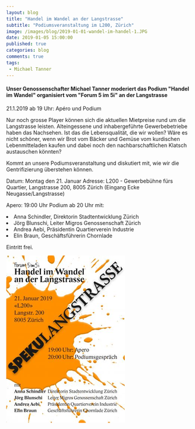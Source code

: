 ```yaml
---
layout: blog
title: "Handel im Wandel an der Langstrasse"
subtitle: "Podiumsveranstaltung im L200, Zürich"
image: /images/blog/2019-01-01-wandel-im-handel-1.JPG
date: 2019-01-05 15:00:00
published: true
categories: blog
comments: true
tags:
 - Michael Tanner
---
```

<h4>Unser Genossenschafter Michael Tanner moderiert das Podium "Handel im Wandel" organisiert vom "Forum 5 im 5i" an der Langstrasse</h4>

21.1.2019 ab 19 Uhr: Apéro und Podium

Nur noch grosse Player können sich die aktuellen Mietpreise rund um die Langstrasse leisten. Alteingessene und inhabergeführte Gewerbebetriebe haben das Nachsehen. Ist das die Lebensqualität, die wir wollen? Wäre es nicht schöner, wenn wir Brot vom Bäcker und Gemüse vom kurdischen Lebenmitteladen kaufen und dabei noch den nachbarschaftlichen Klatsch austauschen könnten?

Kommt an unsere Podiumsveranstaltung und diskutiert mit, wie wir die Gentrifizierung überstehen können.

Datum: Montag den 21. Januar
Adresse: L200 - Gewerbebühne fürs Quartier, Langstrasse 200, 8005 Zürich (Eingang Ecke Neugasse/Langstrasse)

Apero: 19:00 Uhr
Podium ab 20 Uhr mit:

<li>    Anna Schindler, Direktorin Stadtentwicklung Zürich
<li>    Jörg Blunschi, Leiter Migros Genossenschaft Zürich
<li>    Andrea Aebi, Präsidentin Quartierverein Industrie
<li>    Elin Braun, Geschäftsführerin Chornlade

Eintritt frei.

<img title="Banner Handel im Wandel" src="/images/blog/2019-01-01-wandel-im-handel.JPG">

